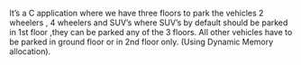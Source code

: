 It’s a C application where we have three floors to park the vehicles 2 wheelers , 4 wheelers and SUV’s where SUV’s by default  should  be  parked  in 1st floor ,they can be parked any of the 3 floors. All other vehicles have to  be  parked in ground floor or in 2nd floor only. (Using   Dynamic Memory   allocation).
